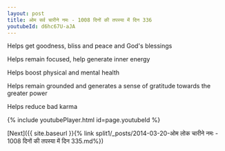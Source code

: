 ```yaml
---
layout: post
title: ओम सर्व चारीने नमः - 1008 दिनों की तपस्या में दिन 336
youtubeId: d6hc67U-aJA
---
```

 
 
Helps get goodness, bliss and peace and God's blessings
 
Helps remain focused, help generate inner energy 
 
Helps boost physical and mental health 
 
Helps remain grounded and generates a sense of gratitude towards the greater power 
 
Helps reduce bad karma
 
 
 
 


{% include youtubePlayer.html id=page.youtubeId %}
 
[Next]({{ site.baseurl }}{% link  split1/_posts/2014-03-20-ओम लोक चारीने नमः - 1008 दिनों की तपस्या में दिन 335.md%})
 
